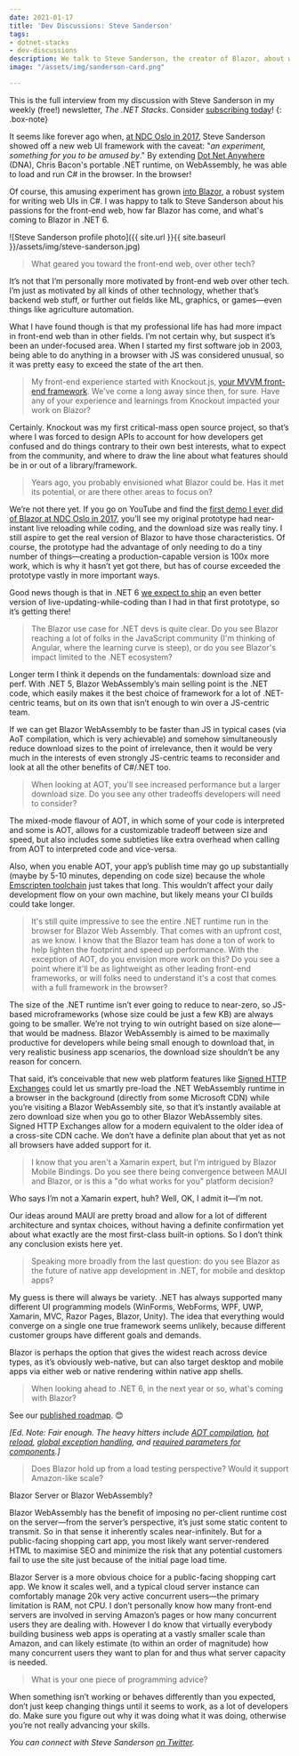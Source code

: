```yaml
---
date: 2021-01-17
title: 'Dev Discussions: Steve Sanderson'
tags:
- dotnet-stacks
- dev-discussions
description: We talk to Steve Sanderson, the creator of Blazor, about what's next.
image: "/assets/img/sanderson-card.png"

---
```

This is the full interview from my discussion with Steve Sanderson in my weekly (free!) newsletter, _The .NET Stacks_. Consider [subscribing today](https://dotnetstacks.com)!
{: .box-note}

It seems like forever ago when, [at NDC Oslo in 2017](https://youtu.be/MiLAE6HMr10?t=1612), Steve Sanderson showed off a new web UI framework with the caveat: "_an experiment, something for you to be amused by_." By extending [Dot Net Anywhere](https://github.com/chrisdunelm/DotNetAnywhere) (DNA), Chris Bacon's portable .NET runtime, on WebAssembly, he was able to load and run C# in the browser. In the browser!

Of course, this amusing experiment has grown [into Blazor](https://dotnet.microsoft.com/apps/aspnet/web-apps/blazor), a robust system for writing web UIs in C#. I was happy to talk to Steve Sanderson about his passions for the front-end web, how far Blazor has come, and what's coming to Blazor in .NET 6.

![Steve Sanderson profile photo]({{ site.url }}{{ site.baseurl }}/assets/img/steve-sanderson.jpg)

> What geared you toward the front-end web, over other tech?

It’s not that I’m personally more motivated by front-end web over other tech. I’m just as motivated by all kinds of other technology, whether that’s backend web stuff, or further out fields like ML, graphics, or games—even things like agriculture automation.

What I have found though is that my professional life has had more impact in front-end web than in other fields. I’m not certain why, but suspect it’s been an under-focused area. When I started my first software job in 2003, being able to do anything in a browser with JS was considered unusual, so it was pretty easy to exceed the state of the art then.

> My front-end experience started with Knockout.js, [your MVVM front-end framework](https://knockoutjs.com/). We've come a long away since then, for sure. Have any of your experience and learnings from Knockout impacted your work on Blazor?

Certainly. Knockout was my first critical-mass open source project, so that’s where I was forced to design APIs to account for how developers get confused and do things contrary to their own best interests, what to expect from the community, and where to draw the line about what features should be in or out of a library/framework.

> Years ago, you probably envisioned what Blazor could be. Has it met its potential, or are there other areas to focus on?

We’re not there yet. If you go on YouTube and find the [first demo I ever did of Blazor at NDC Oslo in 2017](https://youtu.be/MiLAE6HMr10?t=1612), you’ll see my original prototype had near-instant live reloading while coding, and the download size was really tiny. I still aspire to get the real version of Blazor to have those characteristics. Of course, the prototype had the advantage of only needing to do a tiny number of things—creating a production-capable version is 100x more work, which is why it hasn’t yet got there, but has of course exceeded the prototype vastly in more important ways.

Good news though is that in .NET 6 [we expect to ship](https://github.com/dotnet/aspnetcore/issues/5456) an even better version of live-updating-while-coding than I had in that first prototype, so it’s getting there!

> The Blazor use case for .NET devs is quite clear. Do you see Blazor reaching a lot of folks in the JavaScript community (I'm thinking of Angular, where the learning curve is steep), or do you see Blazor's impact limited to the .NET ecosystem?

Longer term I think it depends on the fundamentals: download size and perf. With .NET 5, Blazor WebAssembly’s main selling point is the .NET code, which easily makes it the best choice of framework for a lot of .NET-centric teams, but on its own that isn’t enough to win over a JS-centric team.

If we can get Blazor WebAssembly to be faster than JS in typical cases (via AoT compilation, which is very achievable) and somehow simultaneously reduce download sizes to the point of irrelevance, then it would be very much in the interests of even strongly JS-centric teams to reconsider and look at all the other benefits of C#/.NET too.

> When looking at AOT, you'll see increased performance but a larger download size. Do you see any other tradeoffs developers will need to consider?

The mixed-mode flavour of AOT, in which some of your code is interpreted and some is AOT, allows for a customizable tradeoff between size and speed, but also includes some subtleties like extra overhead when calling from AOT to interpreted code and vice-versa.

Also, when you enable AOT, your app’s publish time may go up substantially (maybe by 5-10 minutes, depending on code size) because the whole [Emscripten toolchain](https://emscripten.org/) just takes that long. This wouldn’t affect your daily development flow on your own machine, but likely means your CI builds could take longer.

> It's still quite impressive to see the entire .NET runtime run in the browser for Blazor Web Assembly. That comes with an upfront cost, as we know. I know that the Blazor team has done a ton of work to help lighten the footprint and speed up performance. With the exception of AOT, do you envision more work on this? Do you see a point where it'll be as lightweight as other leading front-end frameworks, or will folks need to understand it's a cost that comes with a full framework in the browser?

The size of the .NET runtime isn’t ever going to reduce to near-zero, so JS-based microframeworks (whose size could be just a few KB) are always going to be smaller. We’re not trying to win outright based on size alone—that would be madness. Blazor WebAssembly is aimed to be maximally productive for developers while being small enough to download that, in very realistic business app scenarios, the download size shouldn’t be any reason for concern.

That said, it’s conceivable that new web platform features like [Signed HTTP Exchanges](https://developers.google.com/web/updates/2018/11/signed-exchanges) could let us smartly pre-load the .NET WebAssembly runtime in a browser in the background (directly from some Microsoft CDN) while you’re visiting a Blazor WebAssembly site, so that it’s instantly available at zero download size when you go to other Blazor WebAssembly sites. Signed HTTP Exchanges allow for a modern equivalent to the older idea of a cross-site CDN cache. We don’t have a definite plan about that yet as not all browsers have added support for it.

> I know that you aren't a Xamarin expert, but I'm intrigued by Blazor Mobile Bindings. Do you see there being convergence between MAUI and Blazor, or is this a "do what works for you" platform decision?

Who says I’m not a Xamarin expert, huh? Well, OK, I admit it—I’m not.

Our ideas around MAUI are pretty broad and allow for a lot of different architecture and syntax choices, without having a definite confirmation yet about what exactly are the most first-class built-in options. So I don’t think any conclusion exists here yet.

> Speaking more broadly from the last question: do you see Blazor as the future of native app development in .NET, for mobile and desktop apps?

My guess is there will always be variety. .NET has always supported many different UI programming models (WinForms, WebForms, WPF, UWP, Xamarin, MVC, Razor Pages, Blazor, Unity). The idea that everything would converge on a single one true framework seems unlikely, because different customer groups have different goals and demands.

Blazor is perhaps the option that gives the widest reach across device types, as it’s obviously web-native, but can also target desktop and mobile apps via either web or native rendering within native app shells.

> When looking ahead to .NET 6, in the next year or so, what's coming with Blazor?

See our [published roadmap](https://github.com/dotnet/aspnetcore/issues/27883). 😊

_\[Ed. Note: Fair enough. The heavy hitters include_ [_AOT compilation_](https://github.com/dotnet/aspnetcore/issues/5466)_,_ [_hot reload_](https://github.com/dotnet/aspnetcore/issues/5456)_,_ [_global exception handling_](https://github.com/dotnet/aspnetcore/issues/13452)_, and_ [_required parameters for components_](https://github.com/dotnet/aspnetcore/issues/11815)_.\]_

> Does Blazor hold up from a load testing perspective? Would it support Amazon-like scale?

Blazor Server or Blazor WebAssembly?

Blazor WebAssembly has the benefit of imposing no per-client runtime cost on the server—from the server’s perspective, it’s just some static content to transmit. So in that sense it inherently scales near-infinitely. But for a public-facing shopping cart app, you most likely want server-rendered HTML to maximise SEO and minimize the risk that any potential customers fail to use the site just because of the initial page load time.

Blazor Server is a more obvious choice for a public-facing shopping cart app. We know it scales well, and a typical cloud server instance can comfortably manage 20k very active concurrent users—the primary limitation is RAM, not CPU. I don’t personally know how many front-end servers are involved in serving Amazon’s pages or how many concurrent users they are dealing with. However I do know that virtually everybody building business web apps is operating at a vastly smaller scale than Amazon, and can likely estimate (to within an order of magnitude) how many concurrent users they want to plan for and thus what server capacity is needed.

> What is your one piece of programming advice?

When something isn’t working or behaves differently than you expected, don’t just keep changing things until it seems to work, as a lot of developers do. Make sure you figure out why it was doing what it was doing, otherwise you’re not really advancing your skills.

_You can connect with Steve Sanderson_ [_on Twitter_](https://twitter.com/stevensanderson)_._